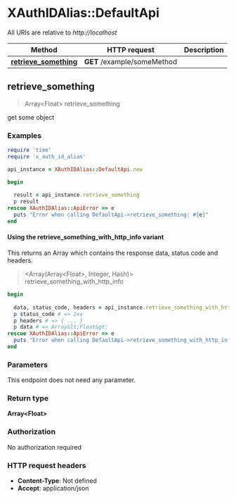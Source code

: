 # XAuthIDAlias::DefaultApi

All URIs are relative to *http://localhost*

| Method | HTTP request | Description |
| ------ | ------------ | ----------- |
| [**retrieve_something**](DefaultApi.md#retrieve_something) | **GET** /example/someMethod |  |


## retrieve_something

> Array&lt;Float&gt; retrieve_something



get some object

### Examples

```ruby
require 'time'
require 'x_auth_id_alias'

api_instance = XAuthIDAlias::DefaultApi.new

begin
  
  result = api_instance.retrieve_something
  p result
rescue XAuthIDAlias::ApiError => e
  puts "Error when calling DefaultApi->retrieve_something: #{e}"
end
```

#### Using the retrieve_something_with_http_info variant

This returns an Array which contains the response data, status code and headers.

> <Array(Array&lt;Float&gt;, Integer, Hash)> retrieve_something_with_http_info

```ruby
begin
  
  data, status_code, headers = api_instance.retrieve_something_with_http_info
  p status_code # => 2xx
  p headers # => { ... }
  p data # => Array&lt;Float&gt;
rescue XAuthIDAlias::ApiError => e
  puts "Error when calling DefaultApi->retrieve_something_with_http_info: #{e}"
end
```

### Parameters

This endpoint does not need any parameter.

### Return type

**Array&lt;Float&gt;**

### Authorization

No authorization required

### HTTP request headers

- **Content-Type**: Not defined
- **Accept**: application/json

